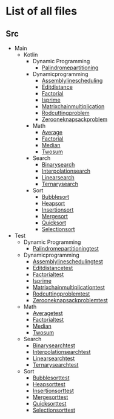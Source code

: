 # List of all files

## Src
  * Main
    * Kotlin
      * Dynamic Programming
        * [Palindromepartitioning](https://github.com/TheAlgorithms/Kotlin/blob/master/src/main/kotlin/dynamic_programming/PalindromePartitioning.kt)
      * Dynamicprogramming
        * [Assemblylinescheduling](https://github.com/TheAlgorithms/Kotlin/blob/master/src/main/kotlin/dynamicProgramming/AssemblyLineScheduling.kt)
        * [Editdistance](https://github.com/TheAlgorithms/Kotlin/blob/master/src/main/kotlin/dynamicProgramming/EditDistance.kt)
        * [Factorial](https://github.com/TheAlgorithms/Kotlin/blob/master/src/main/kotlin/dynamicProgramming/Factorial.kt)
        * [Isprime](https://github.com/TheAlgorithms/Kotlin/blob/master/src/main/kotlin/dynamicProgramming/isPrime.kt)
        * [Matrixchainmultiplication](https://github.com/TheAlgorithms/Kotlin/blob/master/src/main/kotlin/dynamicProgramming/MatrixChainMultiplication.kt)
        * [Rodcuttingproblem](https://github.com/TheAlgorithms/Kotlin/blob/master/src/main/kotlin/dynamicProgramming/RodCuttingProblem.kt)
        * [Zerooneknapsackproblem](https://github.com/TheAlgorithms/Kotlin/blob/master/src/main/kotlin/dynamicProgramming/ZeroOneKnapsackProblem.kt)
      * Math
        * [Average](https://github.com/TheAlgorithms/Kotlin/blob/master/src/main/kotlin/math/Average.kt)
        * [Factorial](https://github.com/TheAlgorithms/Kotlin/blob/master/src/main/kotlin/math/Factorial.kt)
        * [Median](https://github.com/TheAlgorithms/Kotlin/blob/master/src/main/kotlin/math/Median.kt)
        * [Twosum](https://github.com/TheAlgorithms/Kotlin/blob/master/src/main/kotlin/math/TwoSum.kt)
      * Search
        * [Binarysearch](https://github.com/TheAlgorithms/Kotlin/blob/master/src/main/kotlin/search/BinarySearch.kt)
        * [Interpolationsearch](https://github.com/TheAlgorithms/Kotlin/blob/master/src/main/kotlin/search/InterpolationSearch.kt)
        * [Linearsearch](https://github.com/TheAlgorithms/Kotlin/blob/master/src/main/kotlin/search/LinearSearch.kt)
        * [Ternarysearch](https://github.com/TheAlgorithms/Kotlin/blob/master/src/main/kotlin/search/TernarySearch.kt)
      * Sort
        * [Bubblesort](https://github.com/TheAlgorithms/Kotlin/blob/master/src/main/kotlin/sort/BubbleSort.kt)
        * [Heapsort](https://github.com/TheAlgorithms/Kotlin/blob/master/src/main/kotlin/sort/HeapSort.kt)
        * [Insertionsort](https://github.com/TheAlgorithms/Kotlin/blob/master/src/main/kotlin/sort/InsertionSort.kt)
        * [Mergesort](https://github.com/TheAlgorithms/Kotlin/blob/master/src/main/kotlin/sort/MergeSort.kt)
        * [Quicksort](https://github.com/TheAlgorithms/Kotlin/blob/master/src/main/kotlin/sort/QuickSort.kt)
        * [Selectionsort](https://github.com/TheAlgorithms/Kotlin/blob/master/src/main/kotlin/sort/SelectionSort.kt)
  * Test
      * Dynamic Programming
        * [Palindromepartitioningtest](https://github.com/TheAlgorithms/Kotlin/blob/master/src/test/kotlin/dynamic_programming/PalindromePartitioningTest.kt)
      * Dynamicprogramming
        * [Assemblylineschedulingtest](https://github.com/TheAlgorithms/Kotlin/blob/master/src/test/kotlin/dynamicProgramming/AssemblyLineSchedulingTest.kt)
        * [Editdistancetest](https://github.com/TheAlgorithms/Kotlin/blob/master/src/test/kotlin/dynamicProgramming/EditDistanceTest.kt)
        * [Factorialtest](https://github.com/TheAlgorithms/Kotlin/blob/master/src/test/kotlin/dynamicProgramming/FactorialTest.kt)
        * [Isprime](https://github.com/TheAlgorithms/Kotlin/blob/master/src/test/kotlin/dynamicProgramming/isPrime.kt)
        * [Matrixchainmultiplicationtest](https://github.com/TheAlgorithms/Kotlin/blob/master/src/test/kotlin/dynamicProgramming/MatrixChainMultiplicationTest.kt)
        * [Rodcuttingproblemtest](https://github.com/TheAlgorithms/Kotlin/blob/master/src/test/kotlin/dynamicProgramming/RodCuttingProblemTest.kt)
        * [Zerooneknapsackproblemtest](https://github.com/TheAlgorithms/Kotlin/blob/master/src/test/kotlin/dynamicProgramming/ZeroOneKnapsackProblemTest.kt)
      * Math
        * [Averagetest](https://github.com/TheAlgorithms/Kotlin/blob/master/src/test/kotlin/math/AverageTest.kt)
        * [Factorialtest](https://github.com/TheAlgorithms/Kotlin/blob/master/src/test/kotlin/math/FactorialTest.kt)
        * [Median](https://github.com/TheAlgorithms/Kotlin/blob/master/src/test/kotlin/math/Median.kt)
        * [Twosum](https://github.com/TheAlgorithms/Kotlin/blob/master/src/test/kotlin/math/TwoSum.kt)
      * Search
        * [Binarysearchtest](https://github.com/TheAlgorithms/Kotlin/blob/master/src/test/kotlin/search/BinarySearchTest.kt)
        * [Interpolationsearchtest](https://github.com/TheAlgorithms/Kotlin/blob/master/src/test/kotlin/search/InterpolationSearchTest.kt)
        * [Linearsearchtest](https://github.com/TheAlgorithms/Kotlin/blob/master/src/test/kotlin/search/LinearSearchTest.kt)
        * [Ternarysearchtest](https://github.com/TheAlgorithms/Kotlin/blob/master/src/test/kotlin/search/TernarySearchTest.kt)
      * Sort
        * [Bubblesorttest](https://github.com/TheAlgorithms/Kotlin/blob/master/src/test/kotlin/sort/BubbleSortTest.kt)
        * [Heapsorttest](https://github.com/TheAlgorithms/Kotlin/blob/master/src/test/kotlin/sort/HeapSortTest.kt)
        * [Insertionsorttest](https://github.com/TheAlgorithms/Kotlin/blob/master/src/test/kotlin/sort/InsertionSortTest.kt)
        * [Mergesorttest](https://github.com/TheAlgorithms/Kotlin/blob/master/src/test/kotlin/sort/MergeSortTest.kt)
        * [Quicksorttest](https://github.com/TheAlgorithms/Kotlin/blob/master/src/test/kotlin/sort/QuickSortTest.kt)
        * [Selectionsorttest](https://github.com/TheAlgorithms/Kotlin/blob/master/src/test/kotlin/sort/SelectionSortTest.kt)
